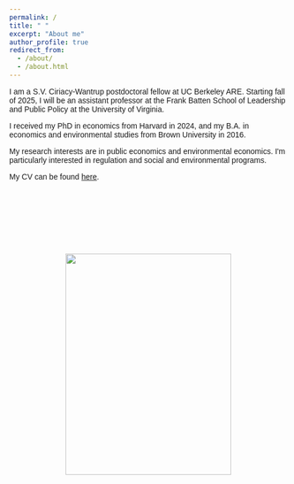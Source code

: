 ```yaml
---
permalink: /
title: " "
excerpt: "About me"
author_profile: true
redirect_from: 
  - /about/
  - /about.html
---
```


<p style="font-family:Arial"> I am a S.V. Ciriacy-Wantrup postdoctoral fellow at UC Berkeley ARE. Starting fall of 2025, I will be an assistant professor at the Frank Batten School of Leadership and Public Policy at the University of Virginia.</p>

<p style="font-family:Arial"> I received my PhD in economics from Harvard in 2024, and my B.A. in economics and environmental studies from Brown University in 2016.</p>

<p style="font-family:Arial"> My research interests are in public economics and environmental economics. I'm particularly interested in regulation and social and environmental programs.</p>

<p style="font-family:Arial"> My CV can be found <a href="http://jenna-anders.github.io/files/Anders_CV_2024.pdf" target="_blank">here</a>.

</p>

<br>

<div id="slideshow-wrapper" style="position: relative; width: 300px; height: 400px; margin: 100px auto; text-align: center;">
  <img class="slide" src="images/image1.jpeg" style="width:100%; height:auto; position:absolute; top:0; left:0; opacity:1; transition: opacity 1s;">
  <img class="slide" src="images/image2.jpeg" style="width:100%; height:auto; position:absolute; top:0; left:0; opacity:0; transition: opacity 1s;">
  <img class="slide" src="images/image3.jpeg" style="width:100%; height:auto; position:absolute; top:0; left:0; opacity:0; transition: opacity 1s;">
</div>

<script>
  const slides = document.querySelectorAll('#slideshow-wrapper .slide');
  let current = 0;

  setInterval(() => {
    slides[current].style.opacity = 0;
    current = (current + 1) % slides.length;
    slides[current].style.opacity = 1;
  }, 5000);
</script>


<br>

